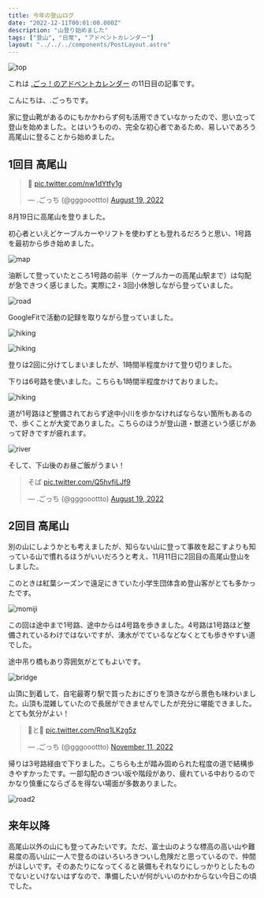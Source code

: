 ```yaml
---
title: 今年の登山ログ
date: "2022-12-11T00:01:00.000Z"
description: "山登り始めました"
tags: ["登山", "日常", "アドベントカレンダー"]
layout: "../../../components/PostLayout.astro"
---
```


![top](/blog/assets/images//posts/20221211-climbing-mountains/top.jpg)

これは [.ごっ！のアドベントカレンダー](https://adventar.org/calendars/8199) の11日目の記事です。

こんにちは、.ごっちです。

家に登山靴があるのにもかかわらず何も活用できていなかったので、思い立って登山を始めました。とはいうものの、完全な初心者であるため、易しいであろう高尾山に登ることから始めました。

## 1回目 高尾山

<blockquote class="twitter-tweet"><p lang="und" dir="ltr">🗻 <a href="https://t.co/nw1dYtfy1g">pic.twitter.com/nw1dYtfy1g</a></p>&mdash; .ごっち (@gggooottto) <a href="https://twitter.com/gggooottto/status/1560424255296524289?ref_src=twsrc%5Etfw">August 19, 2022</a></blockquote>

8月19日に高尾山を登りました。

初心者といえどケーブルカーやリフトを使わずとも登れるだろうと思い、1号路を最初から歩き始めました。

![map](/blog/assets/images//posts/20221211-climbing-mountains/map.jpg)

油断して登っていたところ1号路の前半（ケーブルカーの高尾山駅まで）は勾配が急できつく感じました。実際に2・3回小休憩しながら登っていました。

![road](road.jpg)

GoogleFitで活動の記録を取りながら登っていました。

![hiking](/blog/assets/images//posts/20221211-climbing-mountains/hiking3.png)

![hiking](/blog/assets/images//posts/20221211-climbing-mountains/hiking1.png)

登りは2回に分けてしまいましたが、1時間半程度かけて登り切りました。

下りは6号路を使いました。こちらも1時間半程度かけておりました。

![hiking](/blog/assets/images//posts/20221211-climbing-mountains/hiking2.png)

道が1号路ほど整備されておらず途中小川を歩かなければならない箇所もあるので、歩くことが大変でありました。こちらのほうが登山道・獣道という感じがあって好きですが疲れます。

![river](/blog/assets/images//posts/20221211-climbing-mountains/river.jpg)

そして、下山後のお昼ご飯がうまい！

<blockquote class="twitter-tweet"><p lang="ja" dir="ltr">そば <a href="https://t.co/Q5hvfiLJf9">pic.twitter.com/Q5hvfiLJf9</a></p>&mdash; .ごっち (@gggooottto) <a href="https://twitter.com/gggooottto/status/1560495562113585152?ref_src=twsrc%5Etfw">August 19, 2022</a></blockquote>

## 2回目 高尾山

別の山にしようかとも考えましたが、知らない山に登って事故を起こすよりも知っている山で慣れるほうがいいだろうと考え、11月11日に2回目の高尾山登山をしました。

このときは紅葉シーズンで遠足にきていた小学生団体含め登山客がとても多かったです。

![momiji](/blog/assets/images//posts/20221211-climbing-mountains/momiji.jpg)

この回は途中まで1号路、途中からは4号路を歩きました。4号路は1号路ほど整備されているわけではないですが、湧水がでているなどなくとても歩きやすい道でした。

途中吊り橋もあり雰囲気がとてもよいです。

![bridge](/blog/assets/images//posts/20221211-climbing-mountains/bridge.jpg)

山頂に到着して、自宅最寄り駅で買ったおにぎりを頂きながら景色も味わいました。山頂も混雑していたので長居ができませんでしたが充分に堪能できました。とても気分がよい！

<blockquote class="twitter-tweet"><p lang="ja" dir="ltr">🗻と🍙 <a href="https://t.co/Rnq1LKzg5z">pic.twitter.com/Rnq1LKzg5z</a></p>&mdash; .ごっち (@gggooottto) <a href="https://twitter.com/gggooottto/status/1590895277430669313?ref_src=twsrc%5Etfw">November 11, 2022</a></blockquote>

帰りは3号路経由で下りました。こちらも土が踏み固められた程度の道で結構歩きやすかったです。一部勾配のきつい坂や階段があり、疲れている中おりるのでかなり慎重にならざるを得ない場面が多数ありました。

![road2](/blog/assets/images//posts/20221211-climbing-mountains/road2.jpg)

## 来年以降

高尾山以外の山にも登ってみたいです。ただ、富士山のような標高の高い山や難易度の高い山に一人で登るのはいろいろきついし危険だと思っているので、仲間がほしいです。そのあたりになってくると装備もそれなりにしっかりとしたものでないといけないはずなので、準備したいが何がいいのかわからない今日この頃でした。
